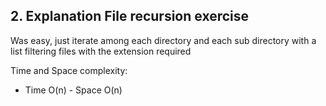 ## 2. Explanation File recursion exercise

Was easy, just iterate among each directory and each sub directory with a list filtering
files with the extension required

Time and Space complexity:
* Time O(n) - Space O(n)